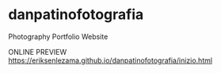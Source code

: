 # danpatinofotografia
Photography Portfolio Website

ONLINE PREVIEW
https://eriksenlezama.github.io/danpatinofotografia/inizio.html
